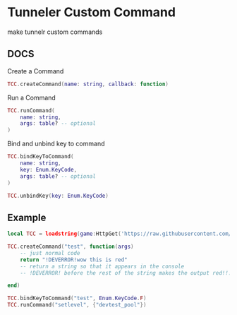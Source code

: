 # Tunneler Custom Command
make tunnelr custom commands

## DOCS

Create a Command
```lua
TCC.createCommand(name: string, callback: function)
```

Run a Command
```lua
TCC.runCommand(
	name: string,
	args: table? -- optional
)
```

Bind and unbind key to command
```lua
TCC.bindKeyToCommand(
	name: string,
	key: Enum.KeyCode,
	args: table? -- optional
)

TCC.unbindKey(key: Enum.KeyCode)
```

## Example

```lua
local TCC = loadstring(game:HttpGet('https://raw.githubusercontent.com/TrhRichard/Tunneler-CustomCommand/main/main.lua'))()

TCC.createCommand("test", function(args)
	-- just normal code
	return "!DEVERROR!wow this is red"
	-- return a string so that it appears in the console
	-- !DEVERROR! before the rest of the string makes the output red!!!!!

end)

TCC.bindKeyToCommand("test", Enum.KeyCode.F)
TCC.runCommand("setlevel", {"devtest_pool"})
```
